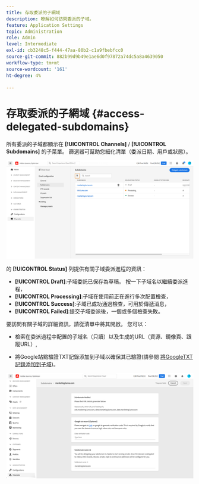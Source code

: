 ```yaml
---
title: 存取委派的子網域
description: 瞭解如何訪問委派的子域。
feature: Application Settings
topic: Administration
role: Admin
level: Intermediate
exl-id: cb3248c5-f444-47aa-80b2-c1a9fbebfcc0
source-git-commit: 882b99d9b49e1ae6d0f97872a74dc5a8a4639050
workflow-type: tm+mt
source-wordcount: '161'
ht-degree: 4%

---
```


# 存取委派的子網域 {#access-delegated-subdomains}

所有委派的子域都顯示在 **[!UICONTROL Channels]** / **[!UICONTROL Subdomains]** 的子菜單。 篩選器可幫助您細化清單（委派日期、用戶或狀態）。

![](assets/subdomain-list.png)

的 **[!UICONTROL Status]** 列提供有關子域委派進程的資訊：

* **[!UICONTROL Draft]**:子域委託已保存為草稿。 按一下子域名以繼續委派進程，
* **[!UICONTROL Processing]**:子域在使用前正在進行多次配置檢查，
* **[!UICONTROL Success]**:子域已成功通過檢查，可用於傳遞消息，
* **[!UICONTROL Failed]**:提交子域委派後，一個或多個檢查失敗。

要訪問有關子域的詳細資訊，請從清單中將其開啟。 您可以：

* 檢索在委派過程中配置的子域名（只讀）以及生成的URL（資源、鏡像頁、跟蹤URL）,

* 將Google站點驗證TXT記錄添加到子域以確保其已驗證(請參閱 [將GoogleTXT記錄添加到子域](google-txt.md))。

![](assets/subdomain-delegated.png)
